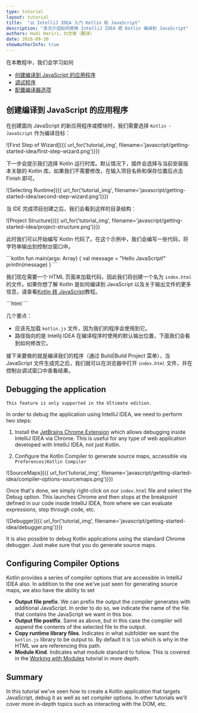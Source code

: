 ```yaml
---
type: tutorial
layout: tutorial
title:  "以 IntelliJ IDEA 入门 Kotlin 和 JavaScript"
description: "本文介绍如何使用 IntelliJ IDEA 把 Kotlin 编译到 JavaScript"
authors: Hadi Hariri，刘文俊（翻译）
date: 2016-09-30
showAuthorInfo: true
---
```


在本教程中，我们会学习如何

* [创建编译到 JavaScript 的应用程序](#创建编译到-javascript-的应用程序)
* [调试程序](#调试程序)
* [配置编译器选项](#配置编译器选项)


## 创建编译到 JavaScript 的应用程序

在创建面向 JavaScript 的新应用程序或模块时，我们需要选择 `Kotlin - JavaScript` 作为编译目标：

 
 ![First Step of Wizard]({{ url_for('tutorial_img', filename='javascript/getting-started-idea/first-step-wizard.png')}})
 
下一步会提示我们选择 Kotlin 运行时库。默认情况下，插件会选择与当前安装版本关联的 Kotlin 库。<!--
-->如果我们不需要修改，在输入项目名称和保存位置后<!--
-->点击 Finish 即可。
 
![Selecting Runtime]({{ url_for('tutorial_img', filename='javascript/getting-started-idea/second-step-wizard.png')}})
 
当 IDE 完成项目创建之后，我们会看到这样的目录结构：
 
![Project Structure]({{ url_for('tutorial_img', filename='javascript/getting-started-idea/project-structure.png')}})

此时我们可以开始编写 Kotlin 代码了。在这个示例中，我们会编写一些代码，将字符串<!--
-->输出到控制台窗口中。

<div class="sample" markdown="1" theme="idea" data-target-platform="js">
```kotlin
fun main(args: Array<String>) {
    val message = "Hello JavaScript!"
    println(message)
}
```
</div>

我们现在需要一个 HTML 页面来加载代码，因此我们将创建一个名为 `index.html` 的文件。如果你想了解 Kotlin 是如何编译到 JavaScript 以及关于输出文件的更多信息，<!--
-->请查看[Kotlin 转 JavaScript](../kotlin-to-javascript/kotlin-to-javascript.html)教程。

<div class="sample" markdown="1" theme="idea" mode="xml" auto-indent="false">
```html 
<!DOCTYPE html>
<html lang="en">
    <head>
        <meta charset="UTF-8">
        <title>Console Output</title>
    </head>
    <body>
        <script type="text/javascript" src="out/production/sampleapp/lib/kotlin.js"></script>
        <script type="text/javascript" src="out/production/sampleapp/sampleapp.js"></script>
    </body>
</html>
```
</div>

几个要点：

* 应该先加载 `kotlin.js` 文件，因为我们的程序会使用到它。
* 路径指向的是 Intellij IDEA 在编译程序时使用的默认输出位置，下面我们会看到如何修改它。

接下来要做的就是编译我们的程序（通过 Build\|Build Project 菜单），当 JavaScript 文件生成完之后，我们就可以在浏览器中打开 `index.html` 文件，并在<!--
-->控制台调试窗口中查看结果。

## Debugging the application

`This feature is only supported in the Ultimate edition.`

In order to debug the application using IntelliJ IDEA, we need to perform two steps:

1. Install the [JetBrains Chrome Extension](https://chrome.google.com/webstore/detail/jetbrains-ide-support/hmhgeddbohgjknpmjagkdomcpobmllji?hl=en) which allows debugging inside IntelliJ IDEA via Chrome. This is useful for any type
of web application developed with IntelliJ IDEA, not just Kotlin.

2. Configure the Kotlin Compiler to generate source maps, accessible via `Preferences|Kotlin Compiler`

![SourceMaps]({{ url_for('tutorial_img', filename='javascript/getting-started-idea/compiler-options-sourcemaps.png')}})

Once that's done, we simply right-click on our `index.html` file and select the Debug option. This launches Chrome and then stops at the breakpoint defined in our code inside IntelliJ IDEA, from where
we can evaluate expressions, step through code, etc.

![Debugger]({{ url_for('tutorial_img', filename='javascript/getting-started-idea/debugger.png')}})

It is also possible to debug Kotlin applications using the standard Chrome debugger. Just make sure that you do generate source maps.

## Configuring Compiler Options

Kotlin provides a series of compiler options that are accessible in IntelliJ IDEA also. In addition to the one we've just seen for
generating source maps, we also have the ability to set

* **Output file prefix**. We can prefix the output the compiler generates with additional JavaScript. In order to do so, we indicate the name of the file that contains the JavaScript we want in this box.
* **Output file postfix**. Same as above, but in this case the compiler will append the contents of the selected file to the output.
* **Copy runtime library files**. Indicates in what subfolder we want the `kotlin.js` library to be output to. By default it is `lib` which is why in the HTML we are referencing this path. 
* **Module Kind**. Indicates what module standard to follow. This is covered in the [Working with Modules](../working-with-modules/working-with-modules.html) tutorial in more depth.

## Summary

In this tutorial we've seen how to create a Kotlin application that targets JavaScript, debug it as well as set compiler options. In other tutorials we'll cover more in-depth topics such as interacting with the DOM, etc.






